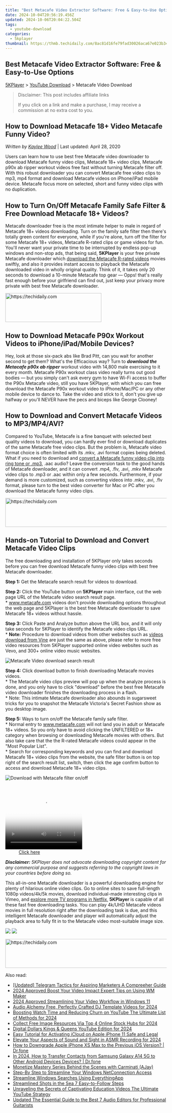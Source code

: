 ```yaml
---
title: "Best Metacafe Video Extractor Software: Free & Easy-to-Use Options"
date: 2024-10-04T20:56:19.456Z
updated: 2024-10-06T20:04:22.504Z
tags:
  - youtube-download
categories:
  - 5kplayer
thumbnail: https://thmb.techidaily.com/8ac81d16fe79fad30026aca67e023b34a8f1d9b49b75551b82236c5ce76daa3d
---
```


## Best Metacafe Video Extractor Software: Free & Easy-to-Use Options

[5KPlayer](https://tools.techidaily.com/5kplayer/products/) \> [YouTube Download](https://tools.techidaily.com/5kplayer/youtube-download/) \> Metacafe Video Download

>  Disclaimer: This post includes affiliate links
>
>  If you click on a link and make a purchase, I may receive a commission at no extra cost to you.
>

## How to Download Metacafe 18+ Video Metacafe Funny Video?

 _Written by [Kaylee Wood](https://www.quora.com/profile/Amanda-Hu-21)_ | Last updated: April 28, 2020 

Users can learn how to use best free Metacafe video downloader to download Metacafe funny video clips, Metacafe 18+ video clips, Metacafe p90x ab ripper workout videos free fast without turning Metacafe filter off. With this robust downloader you can convert Metacafe free video clips to mp3, mp4 format and download Metacafe videos on iPhone/iPad mobile device. Metacafe focus more on selected, short and funny video clips with no duplication.

## How to Turn On/Off Metacafe Family Safe Filter & Free Download Metacafe 18+ Videos?

Metacafe downloader free is the most intimate helper to male in regard of Metacafe 18+ videos downloading. Turn on the family safe filter then there's totally green content for everyone, while if you're alone, turn off the filter for some Metacafe 18+ videos, Metacafe R-rated clips or game videos for fun. You'll never want your private time to be interrupted by endless pop-up windows and non-stop ads, that being said, **5KPlayer** is your free private Metacafe downloader which [download the Metacafe R-rated videos](https://tools.techidaily.com/5kplayer/youtube-download/) movies swiftly, and also it provides instant access to playback the Metacafe downloaded video in wholly original quality. Think of it, it takes only 20 seconds to download a 10-minute Metacafe top gear — Opps! that's really fast enough before your girlfriend can find out, just keep your privacy more private with best free Metacafe downloader.

<!-- affiliate ads begin -->
<a href="https://aligracehair.sjv.io/c/5597632/1868571/19272" target="_top" id="1868571">
  <img src="//a.impactradius-go.com/display-ad/19272-1868571" border="0" alt="https://techidaily.com" width="300" height="90"/>
</a>
<img height="0" width="0" src="https://aligracehair.sjv.io/i/5597632/1868571/19272" style="position:absolute;visibility:hidden;" border="0" />
<!-- affiliate ads end -->

## How to Download Metacafe P90x Workout Videos to iPhone/iPad/Mobile Devices?

Hey, look at those six-pack abs like Brad Pitt, can you wait for another second to get them? What's the Efficacious way? Turn to **_download the Metacafe p90x ab ripper_** workout video with 14,800 male exercising to it every month. Metacafe P90x workout class video really turns out good bodies — but you simply can't ask every gym to have Wi-Fi access to buffer the P90x Metacafe video, still you have 5KPlayer, with which you can free download the Metacafe P90x workout video to iPhone/Mac/PC or any other mobile device to dance to. Take the video and stick to it, don't you give up halfway or you'll NEVER have the pecs and biceps like George Clooney!

## How to Download and Convert Metacafe Videos to MP3/MP4/AVI?

Compared to YouTube, Metacafe is a fine banquet with selected best quality videos to download, you can hardly ever find or download duplicates of the same Metacafe free video clips. But the problem is, Metacafe video format choice is often limited with its .mkv, .avi format copies being deleted. What if you need to download and [convert a Metacafe funny video clip into ring tone or .mp3](https://tools.techidaily.com/5kplayer/youtube-download/), .aac audio? Leave the conversion task to the good hands of Metacafe downloader, and it can convert .mp4, .flv, .avi, .mkv Metacafe video clips to .mp3 or .aac within only a few seconds. Furthermore, if your demand is more customized, such as converting videos into .mkv, .avi, .flv format, please turn to the best video converter for Mac or PC after you download the Metacafe funny video clips.

<!-- affiliate ads begin -->
<a href="https://appsumo.8odi.net/c/5597632/2144280/7443" target="_top" id="2144280">
  <img src="//a.impactradius-go.com/display-ad/7443-2144280" border="0" alt="https://techidaily.com" width="600" height="90"/>
</a>
<img height="0" width="0" src="https://appsumo.8odi.net/i/5597632/2144280/7443" style="position:absolute;visibility:hidden;" border="0" />
<!-- affiliate ads end -->

## Hands-on Tutorial to Download and Convert Metacafe Video Clips

The free downloading and installation of 5KPlayer only takes seconds before you can free download Metacafe funny video clips with best free Metacafe downloader.

**Step 1:** Get the Metacafe search result for videos to download.

**Step 2:** Click the YouTube button on **5KPlayer** main interface, cut the web page URL of the Metacafe video search result page.  
 \* www.metacafe.com videos don't provide downloading options throughout the web page and 5KPlayer is the best free Metacafe downloader to save Metacafe 18+ videos without hassle.

**Step 3:** Click Paste and Analyze button above the URL box, and it will only take seconds for 5KPlayer to identify the Metacafe video clips URL.  
 \* **Note:** Procedure to download videos from other websites such as [videos download from Vine](https://tools.techidaily.com/5kplayer/youtube-download/) are just the same as above, please refer to more free video resources from 5KPlayer supported online video websites such as Vevo, and 300+ online video music websites.

![Metacafe Video download search result](https://www.5kplayer.com/youtube-download/img/5k-download-metacafe-video-yxt-050701.jpg) 

**Step 4:** Click download button to finish downloading Metacafe movies videos.  
 \* The Metacafe video clips preview will pop up when the analyze process is done, and you only have to click "download" before the best free Metacafe video downloader finishes the downloading process in a flash.  
 \* Note: This intimate Metacafe downloader also abounds in sugarsweet tricks for you to snapshot the Metacafe Victoria's Secret Fashion show as you desktop image.

**Step 5:**  Ways to turn on/off the Metacafe family safe filter.  
 \* Normal entry to www.metacafe.com will not land you in adult or Metacafe 18+ videos. So you only have to avoid clicking the UNFILTERED or 18+ category when browsing or downloading Metacafe movies with others. But also take care that the the R-rated Metacafe videos could appear in the "Most Popular List".  
 \* Search for corresponding keywords and you can find and download Metacafe 18+ video clips from the website, the safe filter button is on top right of the search result list, switch, then click the age confirm button to access and download Metacafe 18+ video clips.

![Download with Metacafe filter on/off](https://www.5kplayer.com/youtube-download/img/5k-download-metacafe-video-yxt-050702.jpg) 

<!-- affiliate ads begin -->
<span id="1912746">
					<video width="240" height="200" style="cursor:pointer"
           poster="//a.impactradius-go.com/display-clicktoplayimage/1912746.png"
           onclick="if(!this.playClicked){this.play();this.setAttribute('controls',true);this.playClicked=true;}">
	   <source src="//a.impactradius-go.com/display-ad/20231-1912746">
	   <img src="//a.impactradius-go.com/display-clicktoplayimage/1912746.png" style="border: none; height: 100%; width: 100%; object-fit: contain">
	</video>
	<div style="width:150px;text-align:center"><a href="javascript:window.open(decodeURIComponent('https%3A%2F%2Fmindmanager.sjv.io%2Fc%2F5597632%2F1912746%2F20231'), '_blank');void(0);">Click here</a></div>
</span>
<img height="0" width="0" src="https://imp.pxf.io/i/5597632/1912746/20231" style="position:absolute;visibility:hidden;" border="0" />
<!-- affiliate ads end -->

_**Disclaimer:** 5KPlayer does not advocate downloading copyright content for any commercial purpose and suggests referring to the copyright laws in your countries before doing so._

This all-in-one Metacafe downloader is a powerful downloading engine for plenty of hilarious online video clips. Go to online sites to save full-length 1080p videos/4k/5k movies, download individual-made interesting clips in Vimeo, and [explore more TV programs in Netflix](https://tools.techidaily.com/5kplayer/airplay/), **5KPlayer** is capable of all these fast free downloading tasks. You can play 4k/UHD Metacafe videos movies in full resolution right after the downloading task is due, and this intelligent Metacafe downloader and player will automatically adjust the playback area to fully fit in to the Metacafe video most-suitable image size.

[![](https://www.5kplayer.com/youtube-download/../button/freedownwhitewin.png)](https://tools.techidaily.com/5kplayer/products/) [![](https://www.5kplayer.com/youtube-download/../button/freedownbackmac.png)](https://tools.techidaily.com/5kplayer/products/)

<!-- affiliate ads begin -->
<a href="https://aligracehair.sjv.io/c/5597632/1925549/19272" target="_top" id="1925549">
  <img src="//a.impactradius-go.com/display-ad/19272-1925549" border="0" alt="https://techidaily.com" width="728" height="90"/>
</a>
<img height="0" width="0" src="https://aligracehair.sjv.io/i/5597632/1925549/19272" style="position:absolute;visibility:hidden;" border="0" />
<!-- affiliate ads end -->

<ins class="adsbygoogle"
     style="display:block"
     data-ad-format="autorelaxed"
     data-ad-client="ca-pub-7571918770474297"
     data-ad-slot="1223367746"></ins>

<ins class="adsbygoogle"
     style="display:block"
     data-ad-client="ca-pub-7571918770474297"
     data-ad-slot="8358498916"
     data-ad-format="auto"
     data-full-width-responsive="true"></ins>

<span class="atpl-alsoreadstyle">Also read:</span>
<div><ul>
<li><a href="https://some-guidance.techidaily.com/updated-telegram-tactics-for-aspiring-marketers-a-compreeher-guide/"><u>[Updated] Telegram Tactics for Aspiring Marketers A Compreeher Guide</u></a></li>
<li><a href="https://youtube-video-recordings.techidaily.com/2024-approved-boost-your-video-impact-expert-tips-on-using-wm-maker/"><u>2024 Approved Boost Your Video Impact Expert Tips on Using WM Maker</u></a></li>
<li><a href="https://some-guidance.techidaily.com/2024-approved-streamlining-your-video-workflow-in-windows-11/"><u>2024 Approved Streamlining Your Video Workflow in Windows 11</u></a></li>
<li><a href="https://youtube-video-recordings.techidaily.com/audio-alchemy-free-perfectly-crafted-dj-template-videos-for-2024/"><u>Audio Alchemy Free, Perfectly Crafted DJ Template Videos for 2024</u></a></li>
<li><a href="https://youtube-video-recordings.techidaily.com/boosting-watch-time-and-reducing-churn-on-youtube-the-ultimate-list-of-methods-for-2024/"><u>Boosting Watch Time and Reducing Churn on YouTube The Ultimate List of Methods for 2024</u></a></li>
<li><a href="https://youtube-video-recordings.techidaily.com/collect-free-image-resources-via-top-4-online-stock-hubs-for-2024/"><u>Collect Free Image Resources Via Top 4 Online Stock Hubs for 2024</u></a></li>
<li><a href="https://youtube-video-recordings.techidaily.com/digital-dollars-kings-and-queens-youtube-edition-for-2024/"><u>Digital Dollars Kings & Queens YouTube Edition for 2024</u></a></li>
<li><a href="https://activate-lock.techidaily.com/easy-tutorial-for-activating-icloud-on-apple-iphone-11-safe-and-legal-by-drfone-ios/"><u>Easy Tutorial for Activating iCloud on Apple iPhone 11 Safe and Legal</u></a></li>
<li><a href="https://youtube-video-recordings.techidaily.com/elevate-your-aspects-of-sound-and-sight-in-asmr-recording-for-2024/"><u>Elevate Your Aspects of Sound and Sight in ASMR Recording for 2024</u></a></li>
<li><a href="https://techidaily.com/how-to-downgrade-apple-iphone-xs-max-to-the-previous-ios-version-drfone-by-drfone-ios-system-repair-ios-system-repair/"><u>How to Downgrade Apple iPhone XS Max to the Previous iOS Version? | Dr.fone</u></a></li>
<li><a href="https://android-transfer.techidaily.com/in-2024-how-to-transfer-contacts-from-samsung-galaxy-a14-5g-to-other-android-devices-devices-drfone-by-drfone-transfer-from-android-transfer-from-android/"><u>In 2024, How to Transfer Contacts from Samsung Galaxy A14 5G to Other Android Devices Devices? | Dr.fone</u></a></li>
<li><a href="https://youtube-video-recordings.techidaily.com/monetize-mastery-series-behind-the-scenes-with-carminati-ajay/"><u>Monetize Mastery Series Behind the Scenes with Carminati (AJay)</u></a></li>
<li><a href="https://win11-tips.techidaily.com/step-by-step-to-streamline-your-windows-netconnection-access/"><u>Step-By Step to Streamline Your Windows NetConnection Access</u></a></li>
<li><a href="https://windows11.techidaily.com/streamline-windows-searches-using-everythingapp/"><u>Streamline Windows Searches Using EverythingApp</u></a></li>
<li><a href="https://extra-tips.techidaily.com/streamlined-shots-in-the-sea-7-easy-to-follow-steps/"><u>Streamlined Shots in the Sea 7 Easy-to-Follow Steps</u></a></li>
<li><a href="https://youtube-video-recordings.techidaily.com/unraveling-the-secrets-of-captivating-education-videos-the-ultimate-youtube-strategy/"><u>Unraveling the Secrets of Captivating Education Videos The Ultimate YouTube Strategy</u></a></li>
<li><a href="https://audio-editing.techidaily.com/updated-the-essential-guide-to-the-best-7-audio-editors-for-professional-guitarists/"><u>Updated The Essential Guide to the Best 7 Audio Editors for Professional Guitarists</u></a></li>
</ul></div>

